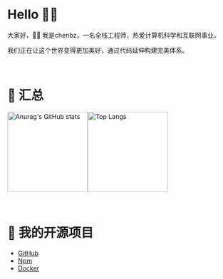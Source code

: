 # Hello 🙋‍♂️

大家好，👨‍💻 我是chenbz，一名全栈工程师，热爱计算机科学和互联网事业。

我们正在让这个世界变得更加美好，通过代码延伸构建完美体系。

<br />

# 🌈 汇总

<img src="https://github-readme-stats.vercel.app/api?username=chenbz777&show_icons=true&hide_title=true" alt="Anurag's GitHub stats" style="width: auto;;height: 180px;display:inline;" />[<img src="https://github-readme-stats.vercel.app/api/top-langs/?username=chenbz777&layout=compact&hide_title=true" alt="Top Langs" style="width: auto;height: 180px;display: inline;" />](https://github.com/anuraghazra/github-readme-stats)

<br />

# 🚀 我的开源项目

- [GitHub](https://github.com/chenbz777)
- [Npm](https://www.npmjs.com/~chenbz)
- [Docker](https://hub.docker.com/u/chenbz777)

